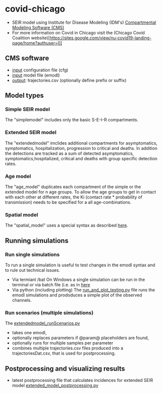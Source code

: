# covid-chicago

- SEIR model using Institute for Disease Modeling (IDM's) [Compartmental Modeling Software (CMS)](https://idmod.org/docs/cms/index.html)
- For more information on Covid in Chicago visit the (Chicago Covid Coalition website)[https://sites.google.com/view/nu-covid19-landing-page/home?authuser=0]

## CMS software
- [input](https://idmod.org/docs/cms/input-files.html) configuration file (cfg)
- [input](https://idmod.org/docs/cms/input-files.html)  model file (emodl)
- [output](https://idmod.org/docs/cms/output.html?searchText=output): trajectories.csv (optionally define prefix or suffix)

## Model types
### Simple SEIR model
The "simplemodel" includes only the basic S-E-I-R compartments. 

### Extended SEIR model
The "extendedmodel" imclides additional compartments for asymptomatics, symptomatics, hospitalization, progression to critical and deaths. In addition the detections are tracked as a sum of detected asymptomatics, symptomatics,hospitalized, critical and deaths with group specific detection rates. 

### Age model 
The "age_model" duplicates each compartment of the simple or the extended model for n age groups. To allow the age groups to get in contact with each other at different rates, the Ki (contact rate * probability of transmission) needs to be specified for a all age-combinations. 

### Spatial model 
The "spatial_model" uses a special syntax as described [here](https://idmod.org/docs/cms/create-spatial-model.html?searchText=spatial). 

## Running simulations

### Run single simulations
To run a single simulation is useful to test changes in the emodl syntax and to rule out technical issues.
- Via termianl /bat
On Windows a single simulation can be run in the terminal or via batch file (i.e. as in [here](https://github.com/numalariamodeling/covid-chicago/blob/master/runModel_testing.bat)
- Via python (including plotting)
The [run_and_plot_testing.py](https://github.com/numalariamodeling/covid-chicago/blob/master/run_and_plot_testing.py) file runs the emodl simulations and prododuces a simple plot of the observed channels. 

### Run scenarios (multiple simulations)
The [extendedmodel_runScenarios.py](https://github.com/numalariamodeling/covid-chicago/blob/master/extendedmodel_runScenarios.py) 
- takes one emodl, 
- optionally replaces parameters if @param@ placeholders are found, 
- optionally runs for multiple samples per parameter
- combines multiple trajectories.csv files produced into a trajectoriesDat.csv, that is used for postprocessing. 

## Postprocessing and visualizing results
- latest postprocessing file that calculates incidences for extended SEIR model [extended_model_postprocessing.py](https://github.com/numalariamodeling/covid-chicago/blob/master/extended_model_postprocessing.py)


